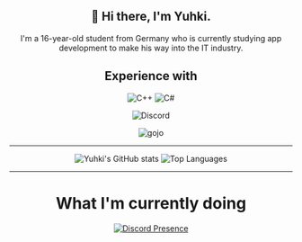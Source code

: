 <div align='center'>
<h2>🍣 Hi there, I'm Yuhki.</h2>
  
<p>I'm a 16-year-old student from Germany who is currently studying app development to make his way into the IT industry.</p>
  
<h2>Experience with</h2>
  
<img alt="C++" src="https://img.shields.io/badge/c++-%2300599C.svg?&style=for-the-badge&logo=c%2B%2B&ogoColor=white"/>
<img alt="C#" src="https://img.shields.io/badge/c%23-%23239120.svg?&style=for-the-badge&logo=c-sharp&logoColor=white"/>
  
<p> <img alt="Discord" src="https://img.shields.io/static/v1?style=for-the-badge&message=.yuhki&color=5865F2&logo=Discord&logoColor=FFFFFF&label="/> </p>
<p> <img alt="gojo" src="https://github.com/yuhkix/yuhkix/assets/74727805/0e4a6750-e8d0-45ed-88a1-d9ddb898fc70"/> </p>

  
<hr>

![Yuhki's GitHub stats](https://github-readme-stats.vercel.app/api?username=yuhkix&show_icons=true&theme=dracula)
![Top Languages](https://github-readme-stats.vercel.app/api/top-langs/?username=yuhkix&theme=dracula)
  
<hr>  

<h1>What I'm currently doing</h1>

[![Discord Presence](https://lanyard.cnrad.dev/api/534810356455964703)](https://discord.com/users/534810356455964703)
  
</div>
